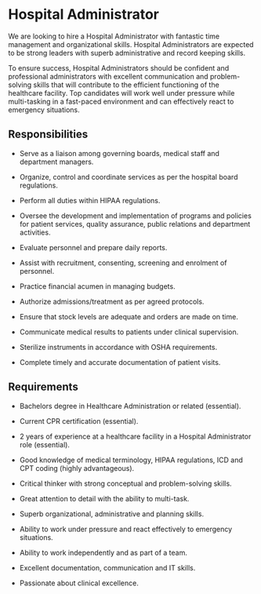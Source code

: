# Hospital Administrator

We are looking to hire a Hospital Administrator with fantastic time management and organizational skills. Hospital Administrators are expected to be strong leaders with superb administrative and record keeping skills.

To ensure success, Hospital Administrators should be confident and professional administrators with excellent communication and problem-solving skills that will contribute to the efficient functioning of the healthcare facility. Top candidates will work well under pressure while multi-tasking in a fast-paced environment and can effectively react to emergency situations.

## Responsibilities

* Serve as a liaison among governing boards, medical staff and department managers.

* Organize, control and coordinate services as per the hospital board regulations.

* Perform all duties within HIPAA regulations.

* Oversee the development and implementation of programs and policies for patient services, quality assurance, public relations and department activities.

* Evaluate personnel and prepare daily reports.

* Assist with recruitment, consenting, screening and enrolment of personnel.

* Practice financial acumen in managing budgets.

* Authorize admissions/treatment as per agreed protocols.

* Ensure that stock levels are adequate and orders are made on time.

* Communicate medical results to patients under clinical supervision.

* Sterilize instruments in accordance with OSHA requirements.

* Complete timely and accurate documentation of patient visits.

## Requirements

* Bachelors degree in Healthcare Administration or related (essential).

* Current CPR certification (essential).

* 2 years of experience at a healthcare facility in a Hospital Administrator role (essential).

* Good knowledge of medical terminology, HIPAA regulations, ICD and CPT coding (highly advantageous).

* Critical thinker with strong conceptual and problem-solving skills.

* Great attention to detail with the ability to multi-task.

* Superb organizational, administrative and planning skills.

* Ability to work under pressure and react effectively to emergency situations.

* Ability to work independently and as part of a team.

* Excellent documentation, communication and IT skills.

* Passionate about clinical excellence.


